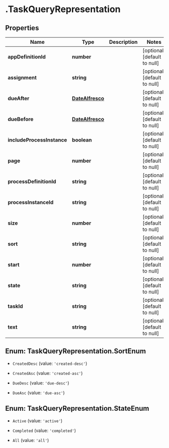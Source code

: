 # .TaskQueryRepresentation

## Properties
Name | Type | Description | Notes
------------ | ------------- | ------------- | -------------
**appDefinitionId** | **number** |  | [optional] [default to null]
**assignment** | **string** |  | [optional] [default to null]
**dueAfter** | [**DateAlfresco**](DateAlfresco.md) |  | [optional] [default to null]
**dueBefore** | [**DateAlfresco**](DateAlfresco.md) |  | [optional] [default to null]
**includeProcessInstance** | **boolean** |  | [optional] [default to null]
**page** | **number** |  | [optional] [default to null]
**processDefinitionId** | **string** |  | [optional] [default to null]
**processInstanceId** | **string** |  | [optional] [default to null]
**size** | **number** |  | [optional] [default to null]
**sort** | **string** |  | [optional] [default to null]
**start** | **number** |  | [optional] [default to null]
**state** | **string** |  | [optional] [default to null]
**taskId** | **string** |  | [optional] [default to null]
**text** | **string** |  | [optional] [default to null]


<a name="TaskQueryRepresentation.SortEnum"></a>
## Enum: TaskQueryRepresentation.SortEnum


* `CreatedDesc` (value: `'created-desc'`)

* `CreatedAsc` (value: `'created-asc'`)

* `DueDesc` (value: `'due-desc'`)

* `DueAsc` (value: `'due-asc'`)




<a name="TaskQueryRepresentation.StateEnum"></a>
## Enum: TaskQueryRepresentation.StateEnum


* `Active` (value: `'active'`)

* `Completed` (value: `'completed'`)

* `All` (value: `'all'`)




